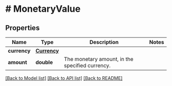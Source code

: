 # # MonetaryValue

## Properties

Name | Type | Description | Notes
------------ | ------------- | ------------- | -------------
**currency** | [**Currency**](Currency.md) |  |
**amount** | **double** | The monetary amount, in the specified currency. |

[[Back to Model list]](../../README.md#models) [[Back to API list]](../../README.md#endpoints) [[Back to README]](../../README.md)
